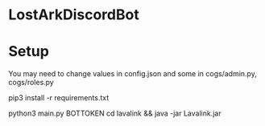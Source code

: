 # LostArkDiscordBot

# Setup
You may need to change values in config.json and some in cogs/admin.py, cogs/roles.py

pip3 install -r requirements.txt

python3 main.py BOTTOKEN
cd lavalink && java -jar Lavalink.jar
